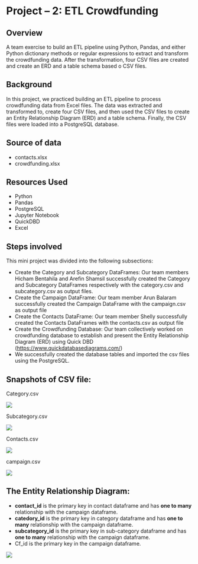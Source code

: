# Project – 2: ETL Crowdfunding

## Overview

A team exercise to build an ETL pipeline using Python, Pandas, and either Python dictionary methods or regular expressions to extract and transform the crowdfunding data. After the transformation, four CSV files are created and create an ERD and a table schema based o CSV files. 

## Background

In this project, we practiced building an ETL pipeline to process crowdfunding data from Excel files. The data was extracted and transformed to, create four CSV files, and then used the CSV files to create an Entity Relationship Diagram (ERD) and a table schema. Finally, the CSV files were loaded into a PostgreSQL database.

## Source of data

 - contacts.xlsx
 - crowdfunding.xlsx

## Resources Used

 - Python
 - Pandas
 - PostgreSQL
 - Jupyter Notebook
 - QuickDBD
 - Excel

## Steps involved

This  mini project was divided into the following subsections:

 - Create the Category and Subcategory DataFrames: Our team members Hicham Bentahila and Arefin Shamsil successfully created the Category and Subcategory DataFrames respectively with the category.csv and subcategory.csv as output files.
 - Create the Campaign DataFrame: Our team member Arun Balaram successfully created the Campaign DataFrame with the campaign.csv as output file
 - Create the Contacts DataFrame: Our team member Shelly successfully created the Contacts DataFrames with the contacts.csv as output file
 - Create the Crowdfunding Database: Our team collectively worked on crowdfunding database to establish and present the Entity Relationship Diagram (ERD) using Quick DBD (https://www.quickdatabasediagrams.com/)
- We successfully created the database tables and imported the csv files using the PostgreSQL.

## Snapshots of CSV file:

Category.csv

![](category_db.PNG)
 
Subcategory.csv

![](subcategory_db.PNG)
 
Contacts.csv

![](contacts_db.PNG)
 
campaign.csv

![](campaign_db.PNG)

 
## The Entity Relationship Diagram:

- **contact\_id** is the primary key in contact dataframe and has **one to many** relationship with the campaign dataframe.
- **catedory\_id** is the primary key in category dataframe and has **one to many** relationship with the campaign dataframe.
- **subcategory\_id** is the primary key in sub-category dataframe and has **one to many** relationship with the campaign dataframe.
- Cf\_id is the primary key in the campaign dataframe.

 ![](Crowdfunding_ERD.png)


